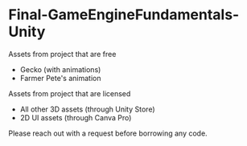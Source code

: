 # Final-GameEngineFundamentals-Unity

Assets from project that are free
- Gecko (with animations)
- Farmer Pete's animation

Assets from project that are licensed
- All other 3D assets (through Unity Store)
- 2D UI assets (through Canva Pro)

Please reach out with a request before borrowing any code.